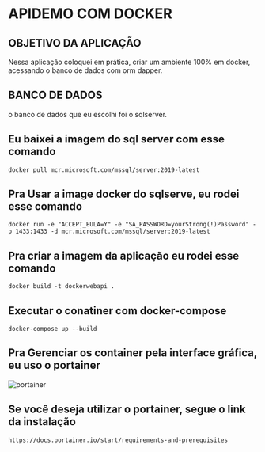 

# APIDEMO COM DOCKER


## OBJETIVO DA APLICAÇÃO

Nessa aplicação coloquei em prática, criar um ambiente 100% em docker,
acessando o banco de dados com orm dapper.

## BANCO DE DADOS

o banco de dados que eu escolhi foi o sqlserver.

## Eu baixei a imagem do sql server com esse comando

    docker pull mcr.microsoft.com/mssql/server:2019-latest



## Pra Usar a image docker do sqlserve, eu rodei esse comando

    docker run -e "ACCEPT_EULA=Y" -e "SA_PASSWORD=yourStrong(!)Password" -p 1433:1433 -d mcr.microsoft.com/mssql/server:2019-latest


## Pra criar a imagem da aplicação eu rodei esse comando

    docker build -t dockerwebapi . 

    
## Executar o conatiner com docker-compose 

    docker-compose up --build

## Pra Gerenciar os container pela interface gráfica, eu uso o portainer
![portainer](https://user-images.githubusercontent.com/47439833/185801925-cb4b3eee-2106-471a-8cbe-f11d86e46dbb.png)    

## Se você deseja utilizar o portainer, segue o link da instalação

    https://docs.portainer.io/start/requirements-and-prerequisites
    

    

